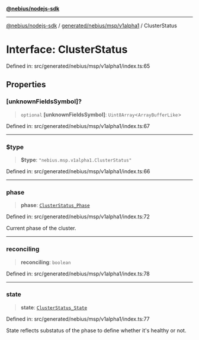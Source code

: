 [**@nebius/nodejs-sdk**](../../../../../README.md)

---

[@nebius/nodejs-sdk](../../../../../README.md) / [generated/nebius/msp/v1alpha1](../README.md) / ClusterStatus

# Interface: ClusterStatus

Defined in: src/generated/nebius/msp/v1alpha1/index.ts:65

## Properties

### \[unknownFieldsSymbol\]?

> `optional` **\[unknownFieldsSymbol\]**: `Uint8Array`\<`ArrayBufferLike`\>

Defined in: src/generated/nebius/msp/v1alpha1/index.ts:67

---

### $type

> **$type**: `"nebius.msp.v1alpha1.ClusterStatus"`

Defined in: src/generated/nebius/msp/v1alpha1/index.ts:66

---

### phase

> **phase**: [`ClusterStatus_Phase`](../type-aliases/ClusterStatus_Phase.md)

Defined in: src/generated/nebius/msp/v1alpha1/index.ts:72

Current phase of the cluster.

---

### reconciling

> **reconciling**: `boolean`

Defined in: src/generated/nebius/msp/v1alpha1/index.ts:78

---

### state

> **state**: [`ClusterStatus_State`](../type-aliases/ClusterStatus_State.md)

Defined in: src/generated/nebius/msp/v1alpha1/index.ts:77

State reflects substatus of the phase to define whether it's healthy or not.
